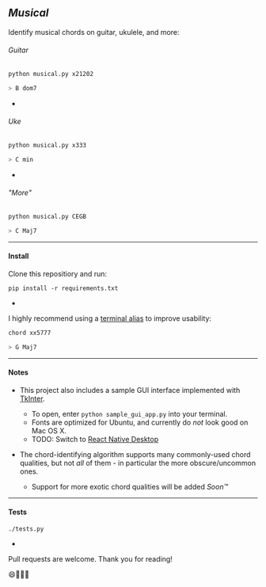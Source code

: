 ## *Musical* 

Identify musical chords on guitar, ukulele, and more:

###### Guitar
```bash
python musical.py x21202

> B dom7
```

-

###### Uke

```bash
python musical.py x333

> C min
```

-

###### "More"
```bash
python musical.py CEGB

> C Maj7
```

---

#### Install

Clone this repositiory and run:
```
pip install -r requirements.txt
```

-

I highly recommend using a [terminal alias](http://www.techradar.com/us/how-to/computing/apple/terminal-101-creating-aliases-for-commands-1305638) to improve usability:

```bash
chord xx5777

> G Maj7
```

---

#### Notes


* This project also includes a sample GUI interface implemented with [TkInter](https://wiki.python.org/moin/TkInter). 
  * To open, enter `python sample_gui_app.py` into your terminal. 
  * Fonts are optimized for Ubuntu, and currently do *not* look good on Mac OS X. 
  * TODO: Switch to [React Native Desktop](https://github.com/ptmt/react-native-desktop)

* The chord-identifying algorithm supports many commonly-used chord qualities, but not *all* of them - in particular the more obscure/uncommon ones. 
  * Support for more exotic chord qualities will be added *Soon™*

---

#### Tests

```
./tests.py
```

-

Pull requests are welcome. Thank you for reading!

:smile::violin::notes::notes:
